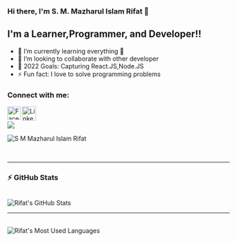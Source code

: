 ### Hi there, I'm S. M. Mazharul Islam Rifat 👋

## I'm a Learner,Programmer, and Developer!!

- 🌱 I’m currently learning everything 🤣
- 👯 I’m looking to collaborate with other developer
- 🥅 2022 Goals: Capturing React.JS,Node.JS
- ⚡ Fun fact: I love to solve programming problems

### Connect with me:

[<img align="left"  width="30px" src="https://github.com/dmhendricks/signature-social-icons/blob/master/icons/round-flat-filled/35px/facebook.png" alt="Facebook"/>][facebook]

<a href="https://www.linkedin.com/in/s-m-mazharul-islam-rifat/">
    <img align="left"  width="32px" src="https://github.com/dmhendricks/signature-social-icons/blob/master/icons/round-flat-filled/35px/linkedin.png" alt="Linkedin"/>
</a>
<br />
<br />

<a href="https://codeforces.com/profile/mj_riffu">
   <img src="https://raw.githubusercontent.com/S-M-Mazharul-Islam-Rifat/ct-stats/main/output/max_rating.svg" />
</a
<img src="https://komarev.com/ghpvc/?username=mj-riffu&label=Profile%20views&color=0e75b6&style=flat" alt="Mazharul Islam Rifat" />







<p align="left"> <img src="https://komarev.com/ghpvc/?username=S-M-Mazharul-Islam-Rifat&label=Profile%20views&color=0e75b6&style=flat" alt="S M Mazharul Islam Rifat" /> </p>


<br />

---
  ### :zap: GitHub Stats
  <br/>
  <img align="center" alt="Rifat's GitHub Stats" src="https://github-readme-stats.vercel.app/api?username=S-M-Mazharul-Islam-Rifat&show_icons=true&theme=tokyonight" />
<br />

---
<br/>
<img align="center"  alt="Rifat's Most Used Languages" src="https://github-readme-stats.vercel.app/api/top-langs/?username=S-M-Mazharul-Islam-Rifat&show_icons=true" />

[facebook]: https://www.facebook.com/mazharulislam.rifat.54/
